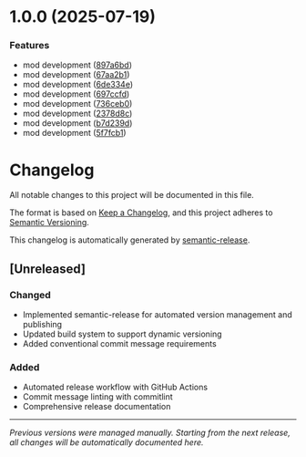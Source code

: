 # 1.0.0 (2025-07-19)


### Features

* mod development ([897a6bd](https://github.com/psbds/cobblemon-iv-candy/commit/897a6bd1d73512ee58375fddaee7e8154720d5a2))
* mod development ([67aa2b1](https://github.com/psbds/cobblemon-iv-candy/commit/67aa2b181a757a57058c1a4b7e9183c44ed72294))
* mod development ([6de334e](https://github.com/psbds/cobblemon-iv-candy/commit/6de334e1419e7fc535552392c66078cd7f3e5d37))
* mod development ([697ccfd](https://github.com/psbds/cobblemon-iv-candy/commit/697ccfd7921dddff78f743bc7eab5f16f1d7c440))
* mod development ([736ceb0](https://github.com/psbds/cobblemon-iv-candy/commit/736ceb09b588484ab3acaf06503835f77746f639))
* mod development ([2378d8c](https://github.com/psbds/cobblemon-iv-candy/commit/2378d8c3380d3172ffc18cc25f01e8bf857b3d38))
* mod development ([b7d239d](https://github.com/psbds/cobblemon-iv-candy/commit/b7d239dc8cf3441fa08e00f115df5c14c54758e6))
* mod development ([5f7fcb1](https://github.com/psbds/cobblemon-iv-candy/commit/5f7fcb1e30b53e36ddeff531c35d8e8e69087456))

# Changelog

All notable changes to this project will be documented in this file.

The format is based on [Keep a Changelog](https://keepachangelog.com/en/1.0.0/),
and this project adheres to [Semantic Versioning](https://semver.org/spec/v2.0.0.html).

This changelog is automatically generated by [semantic-release](https://github.com/semantic-release/semantic-release).

## [Unreleased]

### Changed
- Implemented semantic-release for automated version management and publishing
- Updated build system to support dynamic versioning
- Added conventional commit message requirements

### Added
- Automated release workflow with GitHub Actions
- Commit message linting with commitlint
- Comprehensive release documentation

---

*Previous versions were managed manually. Starting from the next release, all changes will be automatically documented here.*

